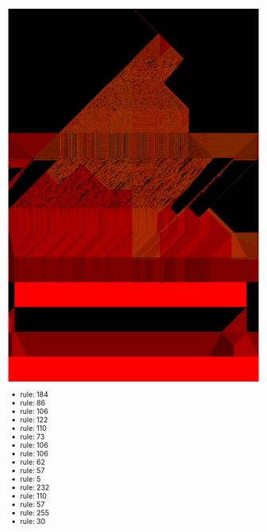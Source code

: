 ![photo](./output.png) 
 * rule: 184
* rule: 86
* rule: 106
* rule: 122
* rule: 110
* rule: 73
* rule: 106
* rule: 106
* rule: 62
* rule: 57
* rule: 5
* rule: 232
* rule: 110
* rule: 57
* rule: 255
* rule: 30
